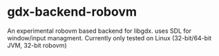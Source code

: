 gdx-backend-robovm
==================

An experimental robovm based backend for libgdx. uses SDL for window/input managment. Currently only tested on Linux (32-bit/64-bit JVM, 32-bit robovm)